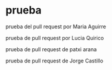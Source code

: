 # prueba
prueba del pull request por Maria Aguirre

prueba de pull request por Lucia Quirico

prueba de pull request de patxi arana

prueba de pull request de Jorge Castillo